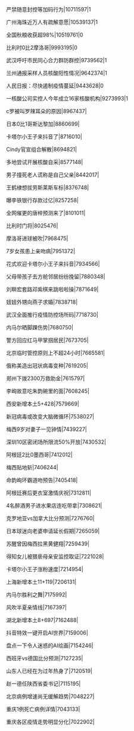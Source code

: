 严禁随意封控等加码行为|10711597|1

广州海珠近万人有疏解意愿|10539137|1

全国秋粮收获超98%|10519761|0

比利时0比2摩洛哥|9993195|0

武汉呼吁市民同心合力群防群控|9739562|1

兰州通报采样人员核酸阳性情况|9642374|1

人民日报：尽快遏制疫情蔓延|9443628|0

一核酸公司实控人今年成立16家核酸机构|9273993|1

c罗被叫罗辣耳朵的原因|8967437|

日本0比1哥斯达黎加|8860699|

卡塔尔小王子来抖音了|8716010|

Cindy官宣组合解散|8694821|

多地尝试开展核酸自采|8577148|

男子撞死老人谎称是自己父亲|8442017|

王鹤棣想拔劳斯莱斯车标|8376748|

曝李铁银行存款过亿|8257258|

全网催更的唐梓预测来了|8101011|

比利时门将|8025476|

摩洛哥进球被吹|7968475|

7岁女孩患上亲吻病|7951372|

花式欢迎卡塔尔小王子来抖音|7934566|

父母带孩子去方舱邻居纷纷挽留|7880348|

刘畊宏套路邓紫棋来跳啦啦操|7871649|

妞妞外甥向燕子求婚|7838718|

武汉全面推行疫情防控场所码|7718730|

内马尔晒脚踝伤势|7680750|

警方回应红马甲掌掴居民|7673705|

北京临时管控原则上不超24小时|7665581|

俄称美造出冠状病毒变种|7619205|

郑州下拨2300万救助金|7615797|

李峋故意吃朱韵碗里的面|7608245|

西安新增本土5+428|7579669|

新冠病毒或改变大脑微循环|7538027|

梅西9岁对妻子一见钟情|7439227|

深圳10区密闭场所限流50%开放|7430532|

阿根廷2比0墨西哥|7412012|

梅西贴地斩|7406244|

命韵峋环霸道吻预告|7405418|

阿根廷赛后更衣室激情庆祝|7312811|

4名醉酒男子进水果店连吃带拿|7308621|

克罗地亚vs加拿大比分预测|7276760|

日本球迷向老婆申请延长假期|7265059|

苏醒曾因梅西拉黑黄健翔|7259439|

得知女儿被猥亵母亲安监控取证|7221028|

卡塔尔小王子涨粉速度|7214954|

上海新增本土11+119|7206131|

内马尔胜利之舞|7175992|

风吹半夏亲情线|7167397|

湖北新增本土8+697|7162488|

抖音特效一键开启AI世界|7159006|

盘点一下令人迷惑的AI绘画|7154246|

西班牙vs德国比分预测|7127235|

山东人已经在为过年热身了|7120519|

赵一德任陕西省委书记|7115195|

北京病例增速尚无缓解趋势|7048227|

重庆1例死亡病例详情|7043133|

重庆各区疫情走势明显分化|7022902|

